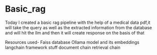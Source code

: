 # Basic_rag

Today I created a basic rag pipeline with the help of a medical data pdf,it will take the query as well as the extracted information from the database and will hit the llm and then it will create response on the basis of that

Resources used-
Faiss database
Ollama model and its embeddings
langchain framework
stuff document chain
retrieval chain
